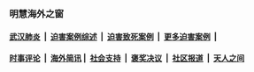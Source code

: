 
### 明慧海外之窗

####  [武汉肺炎](indexes/365.md?t=06052101) &nbsp;|&nbsp;  [迫害案例综述](indexes/328.md?t=06052101) &nbsp;|&nbsp; [迫害致死案例](indexes/277.md?t=06052101)  &nbsp;|&nbsp; [更多迫害案例](indexes/81.md?t=06052101)  &nbsp;|&nbsp; 
####  [时事评论](indexes/19.md?t=06052101) &nbsp;|&nbsp; [海外简讯](indexes/245.md?t=06052101)&nbsp;|&nbsp;  [社会支持](indexes/140.md?t=06052101) &nbsp;|&nbsp; [褒奖决议](indexes/282.md?t=06052101) &nbsp;|&nbsp; [社区报道](indexes/91.md?t=06052101)  &nbsp;|&nbsp; [天人之间](indexes/78.md?t=06052101) 

